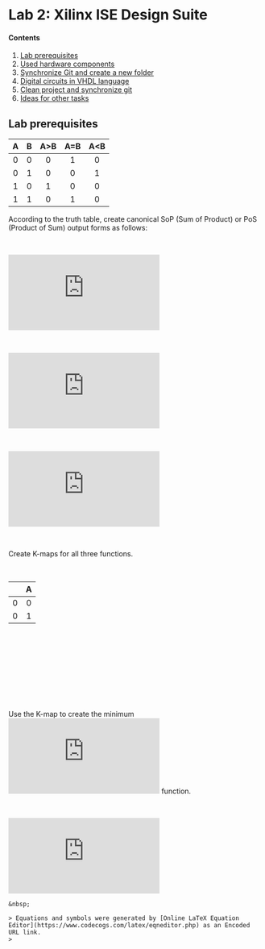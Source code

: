 # Lab 2: Xilinx ISE Design Suite

#### Contents

1. [Lab prerequisites](#Lab-prerequisites)
2. [Used hardware components](#Used-hardware-components)
3. [Synchronize Git and create a new folder](#Synchronize-Git-and-create-a-new-folder)
4. [Digital circuits in VHDL language](#Digital-circuits-in-VHDL-language)
5. [Clean project and synchronize git](#Clean-project-and-synchronize-git)
6. [Ideas for other tasks](#Ideas-for-other-tasks)

## Lab prerequisites

| **A** | **B** | **A>B** | **A=B** | **A<B** |
| :-: | :-: | :-: | :-: | :-: |
| 0 | 0 | 0 | 1 | 0 |
| 0 | 1 | 0 | 0 | 1 |
| 1 | 0 | 1 | 0 | 0 |
| 1 | 1 | 0 | 1 | 0 |

According to the truth table, create canonical SoP (Sum of Product) or PoS (Product of Sum) output forms as follows:

&nbsp;

![equation](https://latex.codecogs.com/gif.latex?y_%7BA%3CB%7D%5E%7BSoP%7D%3DA%5Ccdot%20%5Coverline%7BB%7D)

&nbsp;

![equation](https://latex.codecogs.com/gif.latex?y_%7BA%3DB%7D%5E%7BSoP%7D%3D%5Coverline%7BA%7D%5Ccdot%20%5Coverline%7BB%7D&plus;A%5Ccdot%20B)

&nbsp;

![equation](https://latex.codecogs.com/gif.latex?y_%7BA%3CB%7D%5E%7BPoS%7D%3D%28A&plus;B%29%5Ccdot%28%5Coverline%7BA%7D&plus;B%29%5Ccdot%28%5Coverline%7BA%7D&plus;%5Coverline%7BB%7D%29)

&nbsp;

Create K-maps for all three functions.

&nbsp;

|  | **A** |
| :-: | :-: |
| 0 | 0 |
| 0 | 1 | **B** |


&nbsp;

&nbsp;

&nbsp;

&nbsp;

&nbsp;

Use the K-map to create the minimum ![equation](https://latex.codecogs.com/gif.latex?y_%7BA%3CB%7D%5E%7BPoS%2Cmin%7D) function.

&nbsp;

![equation](https://latex.codecogs.com/gif.latex?y_%7BA%3CB%7D%5E%7BPoS%2Cmin%7D%20%3D)
    
    &nbsp;

    > Equations and symbols were generated by [Online LaTeX Equation Editor](https://www.codecogs.com/latex/eqneditor.php) as an Encoded URL link.
    >
